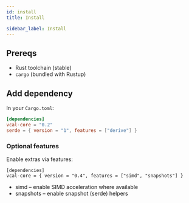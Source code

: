 ```yaml
---
id: install
title: Install

sidebar_label: Install
---
```


## Prereqs
- Rust toolchain (stable)  
- `cargo` (bundled with Rustup)

## Add dependency
In your `Cargo.toml`:

```toml
[dependencies]
vcal-core = "0.2"
serde = { version = "1", features = ["derive"] }
```
### Optional features

Enable extras via features:
```
[dependencies]
vcal-core = { version = "0.4", features = ["simd", "snapshots"] }
```
- simd – enable SIMD acceleration where available
- snapshots – enable snapshot (serde) helpers
